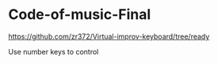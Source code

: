 # Code-of-music-Final
https://github.com/zr372/Virtual-improv-keyboard/tree/ready

Use number keys to control
